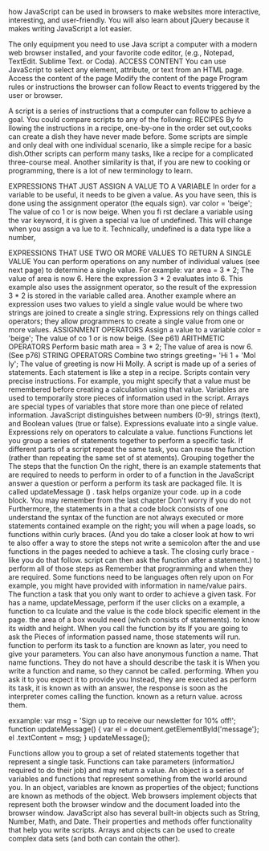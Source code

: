 how JavaScript can be used
in browsers to make websites more interactive,
interesting, and user-friendly. You will also learn about
jQuery because it makes writing JavaScript a lot easier.

The only equipment you need to use Java script a computer with a modern web browser
installed, and your favorite code editor, (e.g., Notepad, TextEdit. Sublime Text. or Coda).
ACCESS CONTENT
You can use JavaScript to select any
element, attribute, or text from an
HTML page.
Access the content of the page
Modify the content of the page
Program rules or instructions the browser can follow
React to events triggered by the user or browser.

A script is a series of instructions that a
computer can follow to achieve a goal.
You could compare scripts to any of the following:
RECIPES
By fo llowing the instructions in a
recipe, one-by-one in the order
set out,cooks can create a dish
they have never made before.
Some scripts are simple and only
deal with one individual scenario,
like a simple recipe for a basic
dish.Other scripts can perform
many tasks, like a recipe for a
complicated three-course meal.
Another similarity is that, if
you are new to cooking or
programming, there is a lot of
new terminology to learn.

EXPRESSIONS THAT JUST ASSIGN A
VALUE TO A VARIABLE
In order for a variable to be useful, it needs to be
given a value. As you have seen, this is done using
the assignment operator (the equals sign).
var color = 'beige';
The value of co 1 or is now beige.
When you fi rst declare a variable using the var
keyword, it is given a special va lue of undefined.
This will change when you assign a va lue to it.
Technically, undefined is a data type like a number,

EXPRESSIONS THAT USE TWO OR
MORE VALUES TO RETURN A
SINGLE VALUE
You can perform operations on any number of
individual values (see next page) to determine a
single value. For example:
var area = 3 * 2;
The value of area is now 6.
Here the expression 3 * 2 evaluates into 6. This
example also uses the assignment operator, so the
result of the expression 3 * 2 is stored in the variable
called area.
Another example where an expression uses two
values to yield a single value would be where two
strings are joined to create a single string.
Expressions rely on things called operators; they allow programmers to
create a single value from one or more values.
ASSIGNMENT OPERATORS
Assign a value to a variable
color = 'beige';
The value of co 1 or is now beige.
(See p61)
ARITHMETIC OPERATORS
Perform basic math
area = 3 * 2;
The value of area is now 6.
(See p76)
STRING OPERATORS
Combine two strings
greeting= 'Hi 1 + 'Mol ly';
The value of greeting is now Hi Molly.
A script is made up of a series of statements. Each
statement is like a step in a recipe.
Scripts contain very precise instructions. For example,
you might specify that a value must be remembered
before creating a calculation using that value.
Variables are used to temporarily store pieces of
information used in the script.
Arrays are special types of variables that store more
than one piece of related information.
JavaScript distinguishes between numbers (0-9),
strings (text), and Boolean values (true or false).
Expressions evaluate into a single value.
Expressions rely on operators to calculate a value.
functions 
Functions let you group a series of statements together to perform a
specific task. If different parts of a script repeat the same task, you can
reuse the function (rather than repeating the same set of st atements).
Grouping together the The steps that the function On the right, there is an example
statements that are required to needs to perform in order to of a function in the JavaScript
answer a question or perform a perform its task are packaged file. It is called updateMessage () .
task helps organize your code. up in a code block. You may
remember from the last chapter Don't worry if you do not
Furthermore, the statements in a that a code block consists of one understand the syntax of the
function are not always executed or more statements contained example on the right; you will
when a page loads, so functions within curly braces. (And you do take a closer look at how to wri te
also offer a way to store the steps not write a semicolon after the and use functions in the pages
needed to achieve a task. The closing curly brace - like you do that follow.
script can then ask the function after a statement.)
to perform all of those steps as Remember that programming
and when they are required. Some functions need to be languages often rely upon on
For example, you might have provided with information in name/value pairs. The function
a task that you only want to order to achieve a given task. For has a name, updateMessage,
perform if the user clicks on a example, a function to ca lculate and the value is the code block
specific element in the page. the area of a box would need (which consists of statements).
to know its width and height. When you call the function by its
If you are going to ask the Pieces of information passed name, those statements will run.
function to perform its task to a function are known as
later, you need to give your parameters. You can also have anonymous
function a name. That name functions. They do not have a
should describe the task it is When you write a function and name, so they cannot be called.
performing. When you ask it to you expect it to provide you Instead, they are executed as
perform its task, it is known as with an answer, the response is soon as the interpreter comes
calling the function. known as a return value. across them.

exxample:
var msg = 'Sign up to receive our newsletter for 10% off!';
function updateMessage() {
var el = document.getElementByld('message'};
el .textContent = msg;
}
updateMessage(};

Functions allow you to group a set of related
statements together that represent a single task.
Functions can take parameters (informatiorJ required
to do their job) and may return a value.
An object is a series of variables and functions that
represent something from the world around you.
In an object, variables are known as properties of the
object; functions are known as methods of the object.
Web browsers implement objects that represent both
the browser window and the document loaded into the
browser window.
JavaScript also has several built-in objects such as
String, Number, Math, and Date. Their properties and
methods offer functionality that help you write scripts.
Arrays and objects can be used to create complex data
sets (and both can contain the other).